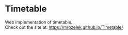 # Timetable
Web implementation of timetable.  
Check out the site at: https://mrozelek.github.io/Timetable/

